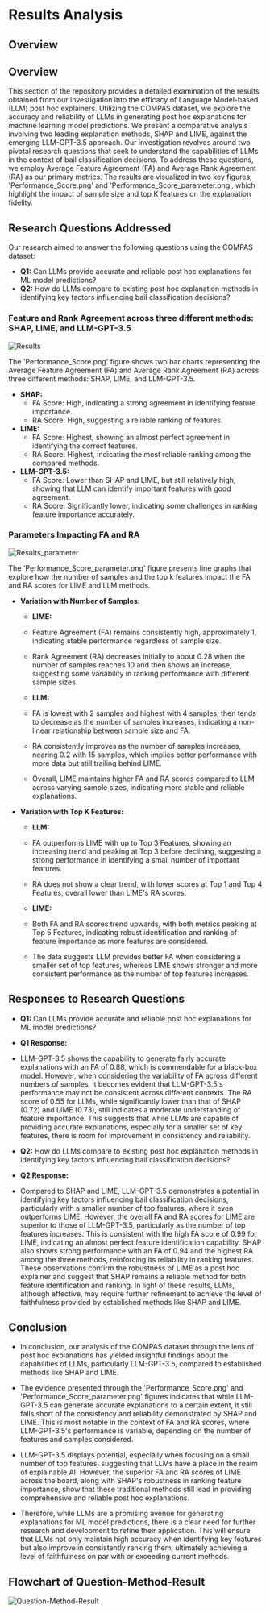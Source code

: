 # Results Analysis

## Overview

## Overview

This section of the repository provides a detailed examination of the results obtained from our investigation into the efficacy of Language Model-based (LLM) post hoc explainers. Utilizing the COMPAS dataset, we explore the accuracy and reliability of LLMs in generating post hoc explanations for machine learning model predictions.   We present a comparative analysis involving two leading explanation methods, SHAP and LIME, against the emerging LLM-GPT-3.5 approach. Our investigation revolves around two pivotal research questions that seek to understand the capabilities of LLMs in the context of bail classification decisions.   To address these questions, we employ Average Feature Agreement (FA) and Average Rank Agreement (RA) as our primary metrics.   The results are visualized in two key figures, 'Performance_Score.png' and 'Performance_Score_parameter.png', which highlight the impact of sample size and top K features on the explanation fidelity.


## Research Questions Addressed

Our research aimed to answer the following questions using the COMPAS dataset:

- **Q1:** Can LLMs provide accurate and reliable post hoc explanations for ML model predictions?
- **Q2:** How do LLMs compare to existing post hoc explanation methods in identifying key factors influencing bail classification decisions?


### Feature and Rank Agreement across three different methods: SHAP, LIME, and LLM-GPT-3.5

![Results](Performance_Score.png)

The 'Performance_Score.png' figure shows two bar charts representing the Average Feature Agreement (FA) and Average Rank Agreement (RA) across three different methods: SHAP, LIME, and LLM-GPT-3.5.

- **SHAP:**
  - FA Score: High, indicating a strong agreement in identifying feature importance.
  - RA Score: High, suggesting a reliable ranking of features.
- **LIME:**
  - FA Score: Highest, showing an almost perfect agreement in identifying the correct features.
  - RA Score: Highest, indicating the most reliable ranking among the compared methods.
- **LLM-GPT-3.5:**
  - FA Score: Lower than SHAP and LIME, but still relatively high, showing that LLM can identify important features with good agreement.
  - RA Score: Significantly lower, indicating some challenges in ranking feature importance accurately.

### Parameters Impacting FA and RA

![Results_parameter](Performance_Score_parameter.png)

The 'Performance_Score_parameter.png' figure presents line graphs that explore how the number of samples and the top k features impact the FA and RA scores for LIME and LLM methods.

- **Variation with Number of Samples:**
  - **LIME:**
  - Feature Agreement (FA) remains consistently high, approximately 1, indicating stable performance regardless of sample size.
  - Rank Agreement (RA) decreases initially to about 0.28 when the number of samples reaches 10 and then shows an increase, suggesting some variability in ranking performance with different sample sizes.

  - **LLM:**
  - FA is lowest with 2 samples and highest with 4 samples, then tends to decrease as the number of samples increases, indicating a non-linear relationship between sample size and FA.
  - RA consistently improves as the number of samples increases, nearing 0.2 with 15 samples, which implies better performance with more data but still trailing behind LIME.

  - Overall, LIME maintains higher FA and RA scores compared to LLM across varying sample sizes, indicating more stable and reliable explanations.  

- **Variation with Top K Features:**
  - **LLM:**
  - FA outperforms LIME with up to Top 3 Features, showing an increasing trend and peaking at Top 3 before declining, suggesting a strong performance in identifying a small number of important features.
  - RA does not show a clear trend, with lower scores at Top 1 and Top 4 Features, overall lower than LIME's RA scores.

  - **LIME:**
  - Both FA and RA scores trend upwards, with both metrics peaking at Top 5 Features, indicating robust identification and ranking of feature importance as more features are considered.

  - The data suggests LLM provides better FA when considering a smaller set of top features, whereas LIME shows stronger and more consistent performance as the number of top features increases.


## Responses to Research Questions

- **Q1:** Can LLMs provide accurate and reliable post hoc explanations for ML model predictions?
- **Q1 Response:**
- LLM-GPT-3.5 shows the capability to generate fairly accurate explanations with an FA of 0.88, which is commendable for a black-box model.  However, when considering the variability of FA across different numbers of samples, it becomes evident that LLM-GPT-3.5's performance may not be consistent across different contexts.  The RA score of 0.55 for LLMs, while significantly lower than that of SHAP (0.72) and LIME (0.73), still indicates a moderate understanding of feature importance.  This suggests that while LLMs are capable of providing accurate explanations, especially for a smaller set of key features, there is room for improvement in consistency and reliability.

- **Q2:** How do LLMs compare to existing post hoc explanation methods in identifying key factors influencing bail classification decisions?
- **Q2 Response:**
- Compared to SHAP and LIME, LLM-GPT-3.5 demonstrates a potential in identifying key factors influencing bail classification decisions, particularly with a smaller number of top features, where it even outperforms LIME.  However, the overall FA and RA scores for LIME are superior to those of LLM-GPT-3.5, particularly as the number of top features increases.  This is consistent with the high FA score of 0.99 for LIME, indicating an almost perfect feature identification capability.  SHAP also shows strong performance with an FA of 0.94 and the highest RA among the three methods, reinforcing its reliability in ranking features.  These observations confirm the robustness of LIME as a post hoc explainer and suggest that SHAP remains a reliable method for both feature identification and ranking.  In light of these results, LLMs, although effective, may require further refinement to achieve the level of faithfulness provided by established methods like SHAP and LIME.

## Conclusion

- In conclusion, our analysis of the COMPAS dataset through the lens of post hoc explanations has yielded insightful findings about the capabilities of LLMs, particularly LLM-GPT-3.5, compared to established methods like SHAP and LIME. 

- The evidence presented through the 'Performance_Score.png' and 'Performance_Score_parameter.png' figures indicates that while LLM-GPT-3.5 can generate accurate explanations to a certain extent, it still falls short of the consistency and reliability demonstrated by SHAP and LIME. This is most notable in the context of FA and RA scores, where LLM-GPT-3.5's performance is variable, depending on the number of features and samples considered. 

- LLM-GPT-3.5 displays potential, especially when focusing on a small number of top features, suggesting that LLMs have a place in the realm of explainable AI. However, the superior FA and RA scores of LIME across the board, along with SHAP's robustness in ranking feature importance, show that these traditional methods still lead in providing comprehensive and reliable post hoc explanations. 

- Therefore, while LLMs are a promising avenue for generating explanations for ML model predictions, there is a clear need for further research and development to refine their application. This will ensure that LLMs not only maintain high accuracy when identifying key features but also improve in consistently ranking them, ultimately achieving a level of faithfulness on par with or exceeding current methods.

## Flowchart of Question-Method-Result
![Question-Method-Result](Question-Method-Result.png)

